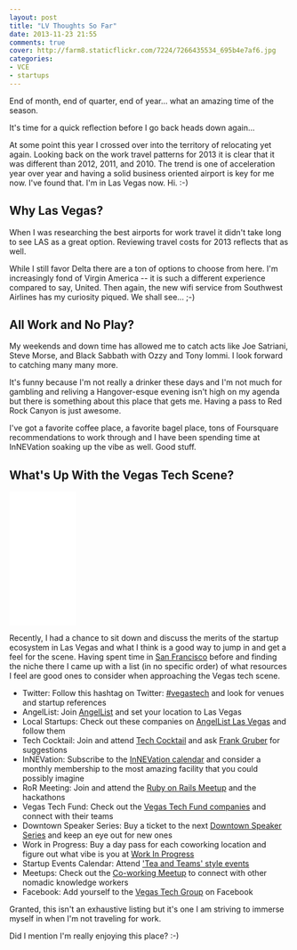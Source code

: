 ```yaml
---
layout: post
title: "LV Thoughts So Far"
date: 2013-11-23 21:55
comments: true
cover: http://farm8.staticflickr.com/7224/7266435534_695b4e7af6.jpg
categories:
- VCE
- startups
---
```


<a href="http://www.flickr.com/photos/jcuthrell/7266435534/" title="Farewell Vegas by qthrul, on Flickr">

</a>

End of month, end of quarter, end of year... what an amazing time of the season.

It's time for a quick reflection before I go back heads down again...

At some point this year I crossed over into the territory of relocating yet again. Looking back on the work travel patterns for 2013 it is clear that it was different than 2012, 2011, and 2010. The trend is one of acceleration year over year and having a solid business oriented airport is key for me now. I've found that. I'm in Las Vegas now. Hi. :-)

Why Las Vegas?
--------------

When I was researching the best airports for work travel it didn't take long to see LAS as a great option. Reviewing travel costs for 2013 reflects that as well.

While I still favor Delta there are a ton of options to choose from here. I'm increasingly fond of Virgin America -- it is such a different experience compared to say, United. Then again, the new wifi service from Southwest Airlines has my curiosity piqued. We shall see... ;-)

All Work and No Play?
---------------------

My weekends and down time has allowed me to catch acts like Joe Satriani, Steve Morse, and Black Sabbath with Ozzy and Tony Iommi. I look forward to catching many many more.

It's funny because I'm not really a drinker these days and I'm not much for gambling and reliving a Hangover-esque evening isn't high on my agenda but there is something about this place that gets me. Having a pass to Red Rock Canyon is just awesome.

I've got a favorite coffee place, a favorite bagel place, tons of Foursquare recommendations to work through and I have been spending time at InNEVation soaking up the vibe as well. Good stuff.

What's Up With the Vegas Tech Scene?
------------------------------------

<iframe style="width:120px;height:240px;" marginwidth="0" marginheight="0" scrolling="no" frameborder="0" src="//ws-na.amazon-adsystem.com/widgets/q?ServiceVersion=20070822&OneJS=1&Operation=GetAdHtml&MarketPlace=US&source=ac&ref=qf_sp_asin_til&ad_type=product_link&tracking_id=fudgeorg0c-20&marketplace=amazon&region=US&placement=0446576220&asins=0446576220&linkId=d22e82f393d84d3c1a6ae10081d4d3d3&show_border=true&link_opens_in_new_window=true&price_color=333333&title_color=0066c0&bg_color=ffffff">
    </iframe>

Recently, I had a chance to sit down and discuss the merits of the startup ecosystem in Las Vegas and what I think is a good way to jump in and get a feel for the scene. Having spent time in [San Francisco](http://fudge.org/sf-thoughts-so-far/) before and finding the niche there I came up with a list (in no specific order) of what resources I feel are good ones to consider when approaching the Vegas tech scene.

* Twitter: Follow this hashtag on Twitter: [#vegastech](https://twitter.com/search?q=%23vegastech&src=typd) and look for venues and startup references
* AngelList: Join [AngelList](https://angel.co/) and set your location to Las Vegas
* Local Startups: Check out these companies on [AngelList Las Vegas](https://angel.co/las-vegas) and follow them
* Tech Cocktail: Join and attend [Tech Cocktail](http://tech.co/) and ask [Frank Gruber](http://tech.co/about-tech-cocktail/about-frank-gruber) for suggestions
* InNEVation: Subscribe to the [InNEVation calendar](http://www.innevation.com/pages/events/calendar.php) and consider a monthly membership to the most amazing facility that you could possibly imagine
* RoR Meeting: Join and attend the [Ruby on Rails Meetup](http://www.meetup.com/las-vegas-ruby-on-rails/) and the hackathons
* Vegas Tech Fund: Check out the [Vegas Tech Fund companies](http://vegastechfund.com/portfolio/) and connect with their teams
* Downtown Speaker Series: Buy a ticket to the next [Downtown Speaker Series](http://www.eventbrite.com/e/tech-cocktail-week-sessions-speaker-series-downtown-vegas-sponsored-by-local-motors-tickets-5925706949?aff=tcsitebutton) and keep an eye out for new ones
* Work in Progress: Buy a day pass for each coworking location and figure out what vibe is you at [Work In Progress](http://www.workinprogress.lv/a/locations/)
* Startup Events Calendar: Attend ['Tea and Teams' style events](http://www.workinprogress.lv/events/)
* Meetups: Check out the [Co-working Meetup](http://www.meetup.com/vegas-co-working/) to connect with other nomadic knowledge workers
* Facebook: Add yourself to the [Vegas Tech Group](https://www.facebook.com/groups/vegastech/) on Facebook

Granted, this isn't an exhaustive listing but it's one I am striving to immerse myself in when I'm not traveling for work.

Did I mention I'm really enjoying this place? :-)
